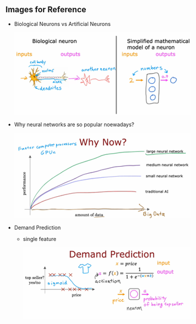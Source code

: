 ## Images for Reference

- Biological Neurons vs Artificial Neurons
    
    ![alt text](image.png)

- Why neural networks are so popular noewadays?
    
    ![alt text](image-2.png)

- Demand Prediction

    - single feature

        ![alt text](image-3.png)